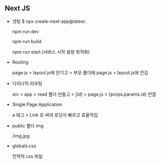 ## Next JS

- 셋팅 $ npx create-next-app@latest .

  npm run dev
  
  npm run build
  
  npm run start (서비스 시작 용량 최적화)


- Routing

  page.js > layout.js에 안기고 > 부모 폴더에 page.js > layout.js에 안김

- 다이나믹 라우팅

  src > app > read 폴더 만들고 > [id] > page.js > {props.params.id} 연결

- Single Page Application

  a 태그 > Link 로 써야 로딩이 빠르고 효율적임

- public 폴더 img

  /img.jpg

- globals.css

  전역적 css 파일
